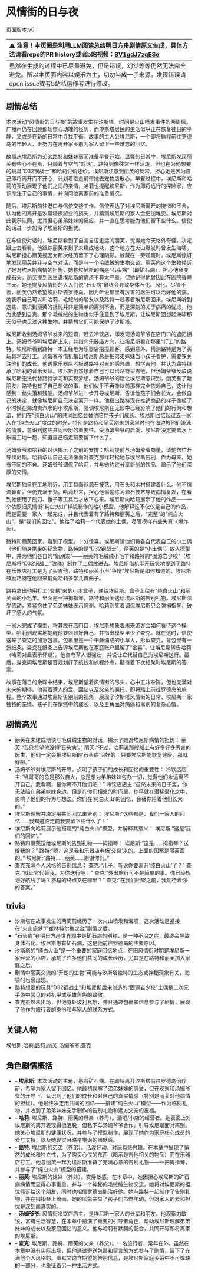 # 风情街的日与夜
页面版本:v0
 

| :warning: 注意！本页面是利用LLM阅读总结明日方舟剧情原文生成，具体方法请看repo的PR history或者b站视频：[BV1gdJ7zqESe](https://www.bilibili.com/video/BV1gdJ7zqESe/)         |
|:----------------------------|
| 虽然在生成的过程中已尽量避免，但是错误，幻觉等等仍然无法完全避免。所以本页面内容以娱乐为主，切勿当成一手来源。发现错误请open issue或者b站私信作者进行修改。|



## 剧情总结
本次活动“风情街的日与夜”的故事发生在汐斯塔，时间是火山喷发事件的两周后。广播声仍在回顾那场惊心动魄的经历，而汐斯塔居民的生活似乎正在恢复往日的平静，又或是在新的日常中寻找平衡。故事的主人公埃尼斯，一个即将启程前往罗德岛的年轻人，正努力在离开家乡前为家人留下一些难忘的回忆。

故事从埃尼斯为弟弟路特和妹妹丽芙准备早餐开始。温馨的日常中，埃尼斯发现丽芙有些心不在焉，只顾着与空气“对话”。路特则像往常一样活泼，但也在为他想要的玩具“D32钢战士”和哈莉讨价还价。埃尼斯注意到丽芙的反常，担心她是因为自己即将离开而不开心，计划着临走前带她去宠物店散心。早餐过程中，埃尼斯和哈莉的互动展现了他们之间的亲情，哈莉也提醒埃尼斯，作为即将远行的探险家，应该专注于自己的事情，并询问他离家前的准备情况。

随后，埃尼斯前往港口与信使交接工作。信使表达了对埃尼斯离开的惋惜和不舍，认为他的离开是汐斯塔旅游业的损失，并猜测埃尼斯的家人会更加难受。埃尼斯对此表示认同，尤其担心弟弟妹妹的反应，并一直在思考能为他们留下些什么。信使的话进一步加深了埃尼斯的担忧。

在与信使对话时，埃尼斯看到了自言自语走远的丽芙，觉得她今天格外奇怪，决定跟上去看看。他跟踪丽芙来到了未建成地块，这个地方在火山爆发时曾发生海啸。埃尼斯担心丽芙是因为那次经历留下了心理阴影。躲藏在一旁观察时，埃尼斯惊讶地发现丽芙并非与空气对话，而是与一个毛绒绒的生物交谈。丽芙向这个生物倾诉了她对埃尼斯病情的担忧，她称埃尼斯的病是“石头病”（即矿石病），担心他会变成石头。丽芙提到医生说埃尼斯的病还不算太严重，但她记得他曾因此在医院昏睡三天。她还提及风情街的大人们说“石头病”最终会导致身体石化、风化。尽管不舍，丽芙仍然希望埃尼斯去罗德岛，因为听说那里有厉害的医生可以治好他的病。她表示自己可以和哈莉、毛绒绒的朋友以及路特一起等着埃尼斯回来。埃尼斯听到这些，意识到丽芙的担忧并非是简单的离别不舍，而是深刻的关于病痛的忧虑，他为此感到自责。那个毛绒绒的生物也似乎注意到了埃尼斯，让埃尼斯回想起海啸那天似乎也见过这种生物，并猜想它们可能保护了汐斯塔。

埃尼斯收到汤姆爷爷发来的短讯，赶去冷饮店，却发现汤姆爷爷在店门口的遮阳棚上。汤姆爷爷叫埃尼斯上来，并指向乐器店方向，让埃尼斯看在那里“打工”的路特。埃尼斯看到路特一本正经地为乐器店招揽顾客，感到意外，猜测路特是为了买玩具才去打工。汤姆爷爷借机指出埃尼斯总是把弟弟妹妹当小孩子看护，需要多关注他们的成长。他透露乐器店老板说路特对吉他感兴趣，想学吉他，并认为路特继承了哈莉的音乐天赋。埃尼斯仍然想着自己可以给路特买吉他，但汤姆爷爷反驳说埃尼斯无法代替路特学习和实现梦想。汤姆爷爷的话让埃尼斯意识到，丽芙有了新朋友，路特也有了自己想做的事，他们似乎不再像以前那样完全依赖自己，这让他感到一丝失落和残酷。汤姆爷爷进一步开导埃尼斯，告诉他孩子们会长大，会做自己的决定，就像埃尼斯自己决定离开一样。他指出路特现在推销商品的样子像极了小时候在海滩卖汽水的小埃尼斯，强调埃尼斯在无形中已经影响了他们的行为和想法，他们在“纯白火山”的共同回忆会替他陪伴孩子们成长。埃尼斯回忆起过去一家人在“纯白火山”度过的时光，特别是路特和丽芙刚来到家里时他在海边教他们游泳的情景，意识到这些共同经历的重要性。受汤姆爷爷的启发，埃尼斯决定要去水上乐园工地一趟，知道自己临走前要留下什么了。

汤姆爷爷和哈莉的对话揭示了之前的安排：哈莉提前与汤姆爷爷商量，请他帮忙开导埃尼斯。哈莉承认自己无法像面对查克那样轻松地与埃尼斯告别，作为母亲，她有不同的不舍。汤姆爷爷调侃了哈莉，并与她约定分享新创的饮品，暗示了他们深厚的交情。

埃尼斯独自在工地附近，用工具而非源石技艺，用石头和木材搭建着什么。他不慎流鼻血，但仍充满干劲。哈莉赶来，担心他偷偷练习源石技艺导致病情复发，在看到他使用了刻刀、锤子等工具后才放下心来。埃尼斯向哈莉展示了他的作品——一个依照旧风情街“纯白火山”样貌制作的缩小模型。他解释这不仅仅是自己的作品，而是需要一家人一起完成，并且代表着有了路特和丽芙之后，“完整”的“纯白火山”，是“我们的回忆”。他给了哈莉一个代表她的土偶，尽管模样有些失真（爆炸头）。

路特和丽芙回家，看到了模型，十分惊喜。埃尼斯请他们将各自代表自己的小土偶（他们随身携带的纪念物，路特的是“D32钢战士”，丽芙的是“小土偶”）放入模型中，并为他们各自的“新朋友”——丽芙的毛绒绒小毛羊和路特的“固源岩少校”（埃尼斯将“D32钢战士”改称）制作了土偶放进去。埃尼斯借机半开玩笑地提到了路特在乐器店打工是为了买吉他，路特和丽芙小声“争辩”埃尼斯是如何知道的。埃尼斯鼓励路特在他回来前向哈莉多学几首曲子。

路特拿出他用打工“交易”来的小木盒子，递给埃尼斯。盒子上绘有“纯白火山”和丽芙画的小毛羊。里面是一把拇指琴，路特和丽芙送给埃尼斯的告别礼物。埃尼斯深受感动，紧紧抱住了弟弟妹妹表示感谢。哈莉则笑着调侃埃尼斯只会弹拇指琴，破坏了感人的气氛。

一家人完成了模型，将其放在店门口，埃尼斯想象着未来游客会如何看待这个模型。哈莉则现实地提醒他要照顾好自己，并指出模型里少了查克。就在这时，信使送来了查克的加急包裹。包裹里是一个干藤编成的小草人，形似查克，背包里有一张纸条。查克在纸条上告诉埃尼斯他在家庭账户里留了“金喜”，让埃尼斯转告哈莉（哈莉对此表示怀疑）。他自夸草人很强壮，并说让它代替自己为埃尼斯送行。最后，查克问埃尼斯是否规划好了航线和旅程终点，期待着下次相聚时埃尼斯的答案。

故事在落日的余晖中结束，埃尼斯望着风情街的尽头，心中五味杂陈，但也充满对未来的期待。他带着家人的爱、回忆以及父亲的嘱托，即将踏上前往罗德岛的旅程。整个故事通过埃尼斯告别前的视角，展现了汐斯塔风情街的日常、埃尼斯一家独特的亲情、孩子们在悄然中的成长，以及主角面对病痛和离别的复杂心情。
## 剧情高光
- 丽芙在未建成地块与毛绒绒生物的对话，揭示了她对埃尼斯病情的担忧：
  丽芙:“我只希望他没得‘石头病’。”
  丽芙:“不过，哈莉说那艘船上有好多好多厉害的医生，他们一定会把埃尼斯的‘石头病’治好的！只要埃尼斯能恢复健康，那就好啦。”
- 汤姆爷爷对埃尼斯的开导，点明了孩子们的成长和回忆的重要性：
  冷饮店店主:“当哥哥的总是那么自大，总是想为弟弟妹妹包办一切，觉得他们永远离不开自己。我看啊，是你离不开他们吧！”
  冷饮店店主:“虽然未来的日子里，你无法陪在弟弟妹妹身边。但是在你们相处的时间里，你早就在潜移潜化之中，影响了他们的行为与想法。你们在‘纯白火山’的回忆，会替你陪着他们长大的。”
- 埃尼斯理解并决定用共同回忆来告别：
  埃尼斯:“这些都是，我们一家人的回忆......我知道临走前我要留下些什么了！”
- 埃尼斯向哈莉展示他搭建的“纯白火山”模型，并解释其意义：
  埃尼斯:“这是‘我们的回忆’。”
- 路特和丽芙送给埃尼斯的告别礼物——拇指琴：
  埃尼斯:“这是......拇指琴？送给我的？”
  路特:“嗯，这是我和乐器店老板‘交易’来的。上面的图案是丽芙画的。”
  埃尼斯:“路特......丽芙......谢谢你们。”
- 查克充满个人风格的告别信息：
  查克:“儿子，听说你要离开‘纯白火山’了？”
  查克:“就让它代替我，为你送行吧！”
  查克:“外出旅行可不是简单的事。你已经规划好航线了吗？旅程的终点又在哪里？”
  查克:“在我们相聚之前，我期待着你的答案。”
## trivia
- 汐斯塔在故事发生的两周前经历了一次火山喷发和海啸，这次活动是紧接在“火山旅梦”/“崔林特尔梅之金”剧情之后。
- “石头病”在明日方舟世界观中是矿石病的别称，是一种不治之症，最终会导致身体石化。埃尼斯患有矿石病，这是他前往罗德岛的主要原因。
- 汐斯塔的“纯白火山”是一个重要的家庭回忆地点，在旧风情街时期是埃尼斯一家经营的小店，承载了许多他们共同的成长经历，尤其是在路特和丽芙加入家庭之后。
- 剧情中丽芙交流的“开朗的生物”可能与汐斯塔独特的生态或神秘现象有关，海啸时也曾出现。
- 路特想要的玩具“D32钢战士”和埃尼斯后来创造的“固源岩少校”土偶是二次元手游中常见的对机甲或英雄角色的致敬。
- 查克虽然未出场，但他身处玻利瓦尔，并且通过包裹和信息参与了剧情，展现了他作为旅行者的身份和与家人的联系方式。
## 关键人物
埃尼斯;哈莉;路特;丽芙;汤姆爷爷;查克
## 角色剧情概括
-   **- 埃尼斯**: 本次活动的主角，患有矿石病。在即将离开汐斯塔前往罗德岛治疗前，希望为家人留下回忆。他最初误解了弟弟妹妹的感受，但在观察和汤姆爷爷的开导下，认识到了他们的成长和对自己的真实情感（特别是丽芙对他病情的担忧）。他最终决定用共同的回忆——搭建“纯白火山”模型——作为临别礼物，并收到了弟弟妹妹亲手制作的告别礼物和远方父亲的祝福。
-   **- 哈莉**: 埃尼斯、路特、丽芙的母亲（养母）。酒吧/小店的经营者。她表面上对埃尼斯的离开表现得很洒脱，但私下与汤姆爷爷合作，引导埃尼斯面对离别。她关心埃尼斯的健康状况，并参与了模型制作，展现了她作为家庭核心成员的爱与支持，以及她现实且略带嘲讽的幽默感。
-   **- 路特**: 埃尼斯的弟弟（养弟）。活泼好动，对玩具感兴趣。在本章中展现了悄然的成长和独立性，为了购买心仪的东西（暗示是吉他相关的物品）而在乐器店打工。他与丽芙一起为埃尼斯准备了充满心意的告别礼物——一把拇指琴，并参与了“纯白火山”模型的搭建。
-   **- 丽芙**: 埃尼斯的妹妹（养妹）。安静敏感。在本章中，她因担心埃尼斯的矿石病病情而显得心事重重，并与一个神秘的毛绒绒生物交流。她将对埃尼斯的担忧倾诉给这个朋友，同时也相信罗德岛能治好他。她与路特一起制作了告别礼物，并在拇指琴上绘画。她的形象突显了孩子们虽然年幼，但对家人的爱和担忧是深刻而真实的。
-   **- 汤姆爷爷**: 风情街冷饮店店主。是埃尼斯一家人的长辈和朋友。他观察力敏锐，富有生活智慧，在本章中扮演了重要的引导者角色，帮助埃尼斯理解弟弟妹妹的成长以及家庭回忆的意义。他与哈莉有默契的配合，共同开导即将离家的埃尼斯。
-   **- 查克**: 埃尼斯、路特、丽芙的父亲（养父）。一名旅行者，常年在外。虽然在本章中没有实际出场，但他通过寄送包裹和留言的方式参与了剧情，留下了充满他个人风格的、幽默又饱含期望的告别信息，是埃尼斯家庭关系中不可或缺的一部分，也象征着另一种生活方式。